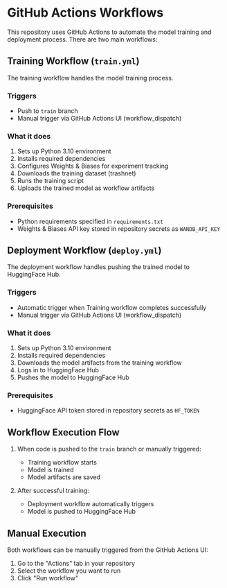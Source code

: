 # GitHub Actions Workflows

This repository uses GitHub Actions to automate the model training and deployment process. There are two main workflows:

## Training Workflow (`train.yml`)

The training workflow handles the model training process.

### Triggers
- Push to `train` branch
- Manual trigger via GitHub Actions UI (workflow_dispatch)

### What it does
1. Sets up Python 3.10 environment
2. Installs required dependencies
3. Configures Weights & Biases for experiment tracking
4. Downloads the training dataset (trashnet)
5. Runs the training script
6. Uploads the trained model as workflow artifacts

### Prerequisites
- Python requirements specified in `requirements.txt`
- Weights & Biases API key stored in repository secrets as `WANDB_API_KEY`

## Deployment Workflow (`deploy.yml`)

The deployment workflow handles pushing the trained model to HuggingFace Hub.

### Triggers
- Automatic trigger when Training workflow completes successfully
- Manual trigger via GitHub Actions UI (workflow_dispatch)

### What it does
1. Sets up Python 3.10 environment
2. Installs required dependencies
3. Downloads the model artifacts from the training workflow
4. Logs in to HuggingFace Hub
5. Pushes the model to HuggingFace Hub

### Prerequisites
- HuggingFace API token stored in repository secrets as `HF_TOKEN`

## Workflow Execution Flow

1. When code is pushed to the `train` branch or manually triggered:
   - Training workflow starts
   - Model is trained
   - Model artifacts are saved

2. After successful training:
   - Deployment workflow automatically triggers
   - Model is pushed to HuggingFace Hub

## Manual Execution

Both workflows can be manually triggered from the GitHub Actions UI:
1. Go to the "Actions" tab in your repository
2. Select the workflow you want to run
3. Click "Run workflow"